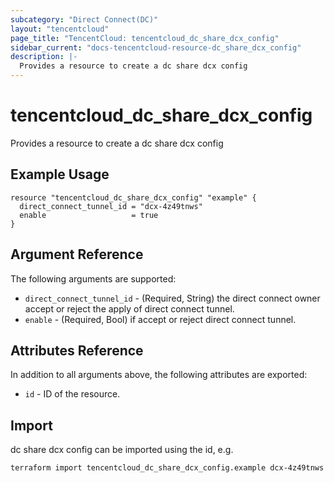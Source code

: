 ```yaml
---
subcategory: "Direct Connect(DC)"
layout: "tencentcloud"
page_title: "TencentCloud: tencentcloud_dc_share_dcx_config"
sidebar_current: "docs-tencentcloud-resource-dc_share_dcx_config"
description: |-
  Provides a resource to create a dc share dcx config
---
```


# tencentcloud_dc_share_dcx_config

Provides a resource to create a dc share dcx config

## Example Usage

```hcl
resource "tencentcloud_dc_share_dcx_config" "example" {
  direct_connect_tunnel_id = "dcx-4z49tnws"
  enable                   = true
}
```

## Argument Reference

The following arguments are supported:

* `direct_connect_tunnel_id` - (Required, String) the direct connect owner accept or reject the apply of direct connect tunnel.
* `enable` - (Required, Bool) if accept or reject direct connect tunnel.

## Attributes Reference

In addition to all arguments above, the following attributes are exported:

* `id` - ID of the resource.



## Import

dc share dcx config can be imported using the id, e.g.

```
terraform import tencentcloud_dc_share_dcx_config.example dcx-4z49tnws
```

